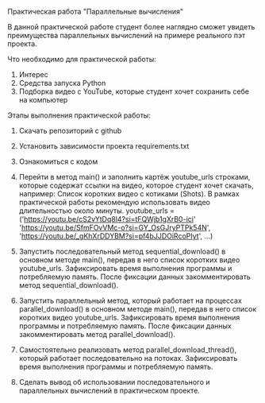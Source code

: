 Практическая работа "Параллельные вычисления"

В данной практической работе студент более наглядно сможет увидеть преимущества параллельных вычислений на примере реального пэт проекта.

Что необходимо для практической работы:
1. Интерес
2. Средства запуска Python
3. Подборка видео с YouTube, которые студент хочет сохранить себе на компьютер

Этапы выполнения практической работы:
1. Скачать репозиторий с github
2. Установить зависимости проекта requirements.txt
3. Ознакомиться с кодом
4. Перейти в метод main() и заполнить картёж youtube_urls строками, которые содержат ссылки на видео, которое студент хочет скачать, например: 
    Список коротких видео с котиками (Shots).
    В рамках практической работы рекомендую использовать видео длительностью около минуты.
    youtube_urls = ('https://youtu.be/cS2vYtDq8l4?si=tFQWjb1gXrB0-ici'
                    'https://youtu.be/SfmFOvVMc-o?si=GY_OsGJryPTPk54N',
                    'https://youtu.be/_gKhXrDDYBM?si=pf4bJJDOiRcoPIyt',
                    ...)
                    
6. Запустить последовательный метод sequential_download() в основном методе main(), передав в него список коротких видео youtube_urls.
Зафиксировать время выполнения программы и потребляемую память. После фиксации данных закомментировать метод sequential_download().
7. Запустить параллельный метод, который работает на процессах parallel_download() в основном методе main(), передав в него список коротких видео youtube_urls.
Зафиксировать время выполнения программы и потребляемую память. После фиксации данных закомментировать метод parallel_download().
8. Самостоятельно реализовать метод parallel_download_thread(), который работает последовательно на потоках.
Зафиксировать время выполнения программы и потребляемую память.
9. Сделать вывод об использовании последовательного и параллельных вычислений в практическом проекте.
    
